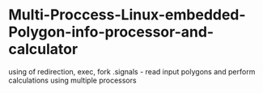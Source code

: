 # Multi-Proccess-Linux-embedded-Polygon-info-processor-and-calculator
using of redirection, exec, fork  .signals - read input polygons  and perform calculations using multiple processors 
